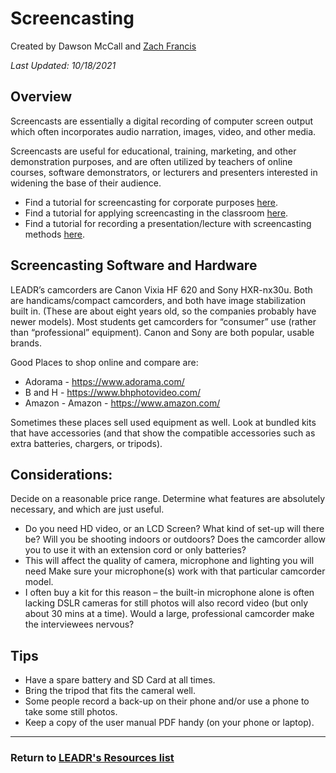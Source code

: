 # Screencasting

Created by Dawson McCall and [Zach Francis](https://redfeather.dev/)

*Last Updated: 10/18/2021*

## Overview
Screencasts are essentially a digital recording of computer screen output which often incorporates audio narration, images, video, and other media.

Screencasts are useful for educational, training, marketing, and other demonstration purposes, and are often utilized by teachers of online courses, software demonstrators, or lecturers and presenters interested in widening the base of their audience.
* Find a tutorial for screencasting for corporate purposes [here](https://www.techsmith.com/blog/how-to-make-great-training-videos/).
* Find a tutorial for applying screencasting in the classroom [here](https://iteachu.uaf.edu/screencasting/).
* Find a tutorial for recording a presentation/lecture with screencasting methods [here](https://www.techsmith.com/blog/record-a-presentation/).

## Screencasting Software and Hardware

LEADR’s camcorders are Canon Vixia HF 620 and Sony HXR-nx30u. Both are handicams/compact camcorders, and both have image stabilization built in. (These are about eight years old, so the companies probably have newer models). Most students get camcorders for “consumer” use (rather than “professional” equipment). Canon and Sony are both popular, usable brands.

Good Places to shop online and compare are:
* Adorama - https://www.adorama.com/
* B and H - https://www.bhphotovideo.com/
* Amazon - Amazon - https://www.amazon.com/

Sometimes these places sell used equipment as well. Look at bundled kits that have accessories (and that show the compatible accessories such as extra batteries, chargers, or tripods).

## Considerations:
Decide on a reasonable price range.
Determine what features are absolutely necessary, and which are just useful.
* Do you need HD video, or an LCD Screen?
What kind of set-up will there be? Will you be shooting indoors or outdoors? Does the camcorder allow you to use it with an extension cord or only batteries?
* This will affect the quality of camera, microphone and lighting you will need
Make sure your microphone(s) work with that particular camcorder model.
* I often buy a kit for this reason – the built-in microphone alone is often lacking
DSLR cameras for still photos will also record video (but only about 30 mins at a time).
Would a large, professional camcorder make the interviewees nervous?

## Tips
* Have a spare battery and SD Card at all times.
* Bring the tripod that fits the cameral well.
* Some people record a back-up on their phone and/or use a phone to take some still photos.
* Keep a copy of the user manual PDF handy (on your phone or laptop).

-----
### Return to [LEADR's Resources list](https://leadr-msu.github.io/)
